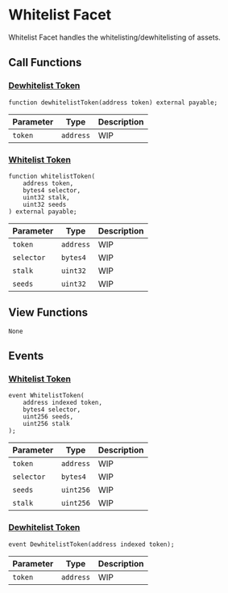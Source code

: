 # Whitelist Facet

Whitelist Facet handles the whitelisting/dewhitelisting of assets.

## Call Functions

### [Dewhitelist Token](https://github.com/BeanstalkFarms/Beanstalk/blob/master/protocol/contracts/farm/facets/WhitelistFacet.sol#L26)

```solidity
function dewhitelistToken(address token) external payable;
```

| Parameter | Type      | Description |
|-----------|-----------|-------------|
| `token`   | `address` | WIP         |

### [Whitelist Token](https://github.com/BeanstalkFarms/Beanstalk/blob/master/protocol/contracts/farm/facets/WhitelistFacet.sol#L31)

```solidity
function whitelistToken(
    address token,
    bytes4 selector,
    uint32 stalk,
    uint32 seeds
) external payable;
```

| Parameter  | Type      | Description |
|------------|-----------|-------------|
| `token`    | `address` | WIP         |
| `selector` | `bytes4`  | WIP         |
| `stalk`    | `uint32`  | WIP         |
| `seeds`    | `uint32`  | WIP         |

## View Functions

```solidity
None
```

## Events

### [Whitelist Token](https://github.com/BeanstalkFarms/Beanstalk/blob/master/protocol/contracts/farm/facets/WhitelistFacet.sol#L17) <a href="#event-whitelist-token" id="event-whitelist-token"></a>

```solidity
event WhitelistToken(
    address indexed token,
    bytes4 selector,
    uint256 seeds,
    uint256 stalk
);
```

| Parameter  | Type      | Description |
|------------|-----------|-------------|
| `token`    | `address` | WIP         |
| `selector` | `bytes4`  | WIP         |
| `seeds`    | `uint256` | WIP         |
| `stalk`    | `uint256` | WIP         |

### [Dewhitelist Token](https://github.com/BeanstalkFarms/Beanstalk/blob/master/protocol/contracts/farm/facets/WhitelistFacet.sol#L24) <a href="#event-dewhitelist-token" id="event-dewhitelist-token"></a>

```solidity
event DewhitelistToken(address indexed token);
```

| Parameter  | Type      | Description |
|------------|-----------|-------------|
| `token`    | `address` | WIP         |
